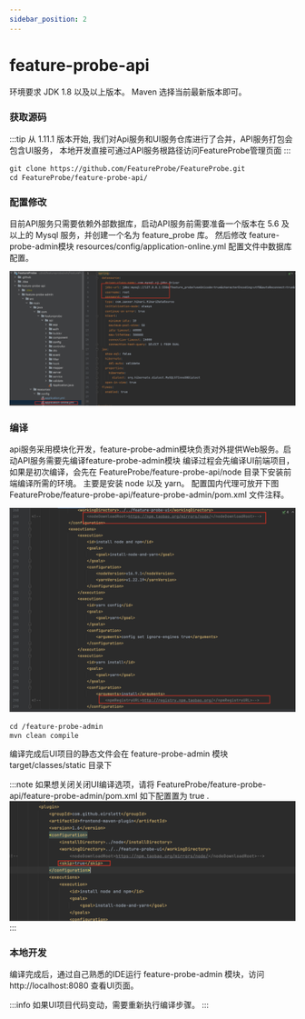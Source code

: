 ```yaml
---
sidebar_position: 2
---
```


# feature-probe-api

环境要求 JDK 1.8 以及以上版本。
Maven 选择当前最新版本即可。

### 获取源码

:::tip
从 1.11.1 版本开始, 我们对Api服务和UI服务仓库进行了合并，API服务打包会包含UI服务，
本地开发直接可通过API服务根路径访问FeatureProbe管理页面
:::

```shell
git clone https://github.com/FeatureProbe/FeatureProbe.git
cd FeatureProbe/feature-probe-api/
```

### 配置修改

目前API服务只需要依赖外部数据库，启动API服务前需要准备一个版本在 5.6 及以上的 Mysql 服务，并创建一个名为 feature_probe 库。
然后修改 feature-probe-admin模块 resources/config/application-online.yml 配置文件中数据库配置。

![api_db_config](/api_db_config.png)


### 编译

api服务采用模块化开发，feature-probe-admin模块负责对外提供Web服务。启动API服务需要先编译feature-probe-admin模块
编译过程会先编译UI前端项目，如果是初次编译，会先在 FeatureProbe/feature-probe-api/node 目录下安装前端编译所需的环境。
主要是安装 node 以及 yarn。 配置国内代理可放开下图 FeatureProbe/feature-probe-api/feature-probe-admin/pom.xml 文件注释。

![api_maven_mirror](/api_maven_mirror.png)

```shell
cd /feature-probe-admin
mvn clean compile
```

编译完成后UI项目的静态文件会在 feature-probe-admin 模块target/classes/static 目录下

:::note
如果想关闭关闭UI编译选项，请将 FeatureProbe/feature-probe-api/feature-probe-admin/pom.xml 如下配置置为 true .
![skip_compile_ui](/skip_compile_ui.png)
:::



### 本地开发

编译完成后，通过自己熟悉的IDE运行 feature-probe-admin 模块，访问 http://localhost:8080 查看UI页面。

:::info
如果UI项目代码变动，需要重新执行编译步骤。
:::

